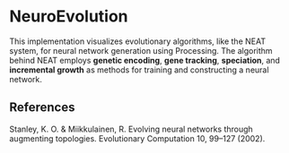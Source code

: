 # NeuroEvolution
This implementation visualizes evolutionary algorithms, like the NEAT system, for neural network generation using Processing. The algorithm behind NEAT employs **genetic encoding**, **gene tracking**, **speciation**, and **incremental growth** as methods for training and constructing a neural network.

## References
Stanley, K. O. &amp; Miikkulainen, R. Evolving neural networks through augmenting topologies. Evolutionary Computation 10, 99–127 (2002).

